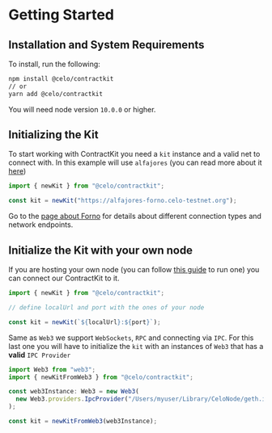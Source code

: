 # Getting Started

## Installation and System Requirements

To install, run the following:

```bash
npm install @celo/contractkit
// or
yarn add @celo/contractkit
```

You will need node version `10.0.0` or higher.

## Initializing the Kit

To start working with ContractKit you need a `kit` instance and a valid net to connect with. In this example will use `alfajores` (you can read more about it [here](../../getting-started/alfajores-testnet))

```ts
import { newKit } from "@celo/contractkit";

const kit = newKit("https://alfajores-forno.celo-testnet.org");
```

Go to the [page about Forno](../forno) for details about different connection types and network endpoints.

## Initialize the Kit with your own node

If you are hosting your own node (you can follow [this guide](/getting-started/mainnet/running-a-full-node-in-mainnet) to run one) you can connect our ContractKit to it.

```ts
import { newKit } from "@celo/contractkit";

// define localUrl and port with the ones of your node

const kit = newKit(`${localUrl}:${port}`);
```

Same as `Web3` we support `WebSockets`, `RPC` and connecting via `IPC`.
For this last one you will have to initialize the `kit` with an instances of `Web3` that has a **valid** `IPC Provider`

```ts
import Web3 from "web3";
import { newKitFromWeb3 } from "@celo/contractkit";

const web3Instance: Web3 = new Web3(
  new Web3.providers.IpcProvider("/Users/myuser/Library/CeloNode/geth.ipc", net)
);

const kit = newKitFromWeb3(web3Instance);
```
